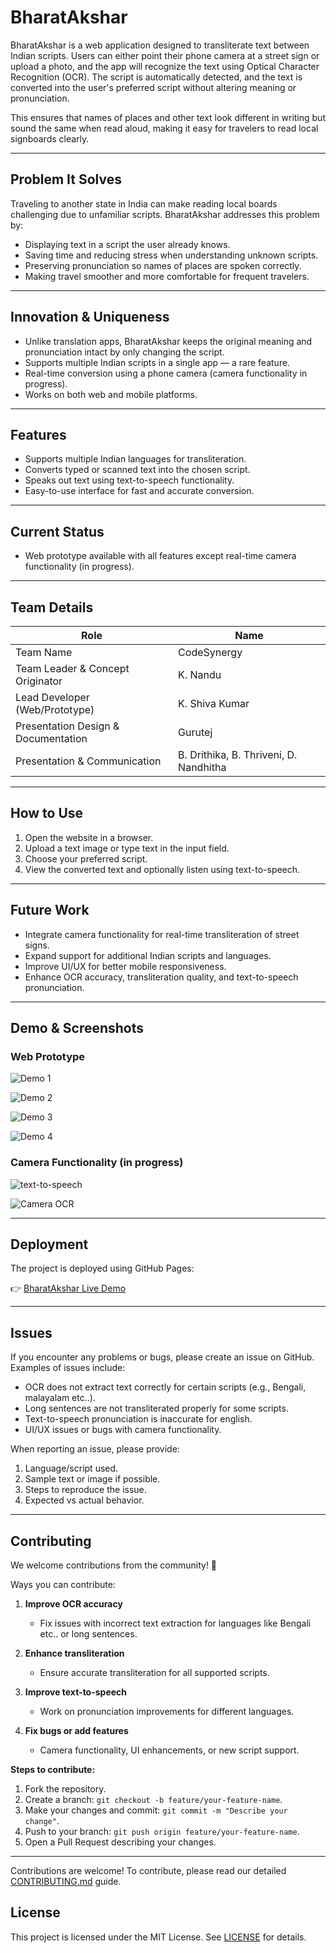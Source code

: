 # BharatAkshar

BharatAkshar is a web application designed to transliterate text between Indian scripts. Users can either point their phone camera at a street sign or upload a photo, and the app will recognize the text using Optical Character Recognition (OCR). The script is automatically detected, and the text is converted into the user's preferred script without altering meaning or pronunciation.

This ensures that names of places and other text look different in writing but sound the same when read aloud, making it easy for travelers to read local signboards clearly.

---

## **Problem It Solves**

Traveling to another state in India can make reading local boards challenging due to unfamiliar scripts. BharatAkshar addresses this problem by:

- Displaying text in a script the user already knows.
- Saving time and reducing stress when understanding unknown scripts.
- Preserving pronunciation so names of places are spoken correctly.
- Making travel smoother and more comfortable for frequent travelers.

---

## **Innovation & Uniqueness**

- Unlike translation apps, BharatAkshar keeps the original meaning and pronunciation intact by only changing the script.
- Supports multiple Indian scripts in a single app — a rare feature.
- Real-time conversion using a phone camera (camera functionality in progress).
- Works on both web and mobile platforms.

---

## **Features**

- Supports multiple Indian languages for transliteration.
- Converts typed or scanned text into the chosen script.
- Speaks out text using text-to-speech functionality.
- Easy-to-use interface for fast and accurate conversion.

---

## **Current Status**

- Web prototype available with all features except real-time camera functionality (in progress).

---

## **Team Details**

| Role | Name |
|------|------|
| Team Name | CodeSynergy |
| Team Leader & Concept Originator | K. Nandu |
| Lead Developer (Web/Prototype) | K. Shiva Kumar |
| Presentation Design & Documentation | Gurutej |
| Presentation & Communication | B. Drithika, B. Thriveni, D. Nandhitha |

---

## **How to Use**

1. Open the website in a browser.
2. Upload a text image or type text in the input field.
3. Choose your preferred script.
4. View the converted text and optionally listen using text-to-speech.

---

## **Future Work**

- Integrate camera functionality for real-time transliteration of street signs.
- Expand support for additional Indian scripts and languages.
- Improve UI/UX for better mobile responsiveness.
- Enhance OCR accuracy, transliteration quality, and text-to-speech pronunciation.

---

## **Demo & Screenshots**

### Web Prototype
![Demo 1](screenshots/demo1.png)

![Demo 2](screenshots/demo2.png)

![Demo 3](screenshots/demo3.png)

![Demo 4](screenshots/demo4.png)

### Camera Functionality (in progress)
![text-to-speech](screenshots/text2speech.png)

![Camera OCR](screenshots/imageocr.png)

---

## **Deployment**

The project is deployed using GitHub Pages:

👉 [BharatAkshar Live Demo](https://kanneboinashivakumar.github.io/BharatAkshar/)  

---

## **Issues**

If you encounter any problems or bugs, please create an issue on GitHub. Examples of issues include:

- OCR does not extract text correctly for certain scripts (e.g., Bengali, malayalam etc..).
- Long sentences are not transliterated properly for some scripts.
- Text-to-speech pronunciation is inaccurate for english.
- UI/UX issues or bugs with camera functionality.

When reporting an issue, please provide:
1. Language/script used.
2. Sample text or image if possible.
3. Steps to reproduce the issue.
4. Expected vs actual behavior.

---

## **Contributing**

We welcome contributions from the community! 🙌

Ways you can contribute:

1. **Improve OCR accuracy**
   - Fix issues with incorrect text extraction for languages like Bengali etc.. or long sentences.

2. **Enhance transliteration**
   - Ensure accurate transliteration for all supported scripts.

3. **Improve text-to-speech**
   - Work on pronunciation improvements for different languages.

4. **Fix bugs or add features**
   - Camera functionality, UI enhancements, or new script support.

**Steps to contribute:**
1. Fork the repository.
2. Create a branch: `git checkout -b feature/your-feature-name`.
3. Make your changes and commit: `git commit -m "Describe your change"`.
4. Push to your branch: `git push origin feature/your-feature-name`.
5. Open a Pull Request describing your changes.

---

Contributions are welcome! To contribute, please read our detailed [CONTRIBUTING.md](CONTRIBUTING.md) guide.


## **License**

This project is licensed under the MIT License. See [LICENSE](LICENSE) for details.
